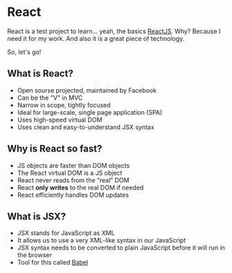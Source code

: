 # React

React is a test project to learn... yeah, the basics [ReactJS](https://facebook.github.io/react/).
Why? Because I need it for my work. And also it is a great piece of technology.

So, let's go!

## What is React?

- Open sourse projected, maintained by Facebook
- Can be the "V" in MVC
- Narrow in scope, tightly focused
- Ideal for large-scale, single page application (SPA)
- Uses high-speed virtual DOM
- Uses clean and easy-to-understand JSX syntax

## Why is React so fast?

- JS objects are faster than DOM objects
- The React virtual DOM is a JS object
- React never reads from the “real” DOM
- React **only writes** to the real DOM if needed
- React efficiently handles DOM updates

## What is JSX?

- JSX stands for JavaScript as XML
- It allows us to use a very XML-like syntax in our JavaScript
- JSX syntax needs to be converted to plain JavaScript before it will run in the browser
- Tool for this called [Babel](https://babeljs.io)